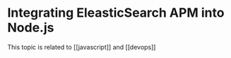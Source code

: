 # Integrating EleasticSearch APM into Node.js
This topic is related to [[javascript]] and [[devops]]